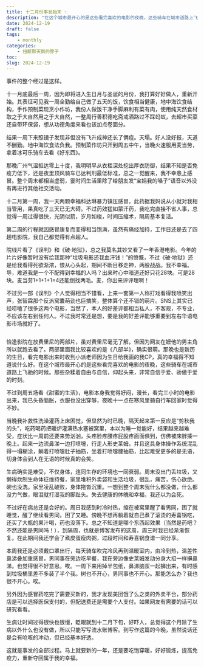 ```yaml
---
title: 十二月份事发始末 ✨
description: "在这个城市最开心的是这些看完喜欢的电影的夜晚，这些骑车在城市道路上飞驰的时候。那些杂糅着自由与自信，仰起头来，非常自信于爱、骄傲于爱的时刻。"
date: 2024-12-19
draft: false
tags: 
    - monthly
categories: 
    - 扭断那天鹅的脖子
toc: 
slug: 2024-12-19
---
```


事件的整个经过是这样。

十一月底最后一周，因为即将进入生日月与圣诞的月份，我打算好好做人，重新开始。其表征可见我一周全勤给自己做了五天的饭，饮食相当健康，地中海饮食结构，手作预制菜现烹小作坊，我份人做饭干净手脚麻利有菜有肉，使用纯天然食材取之于大自然用之于大自然，一整周行善积德吃斋戒酒路过不踩蚂蚁，去超市买菜还自带环保袋，想从功德角度来看也该加点卷面分。

结果一周下来照镜子发现非但没有飞升成神还长了俩痘。天塌。好人没好报，天道不酬勤。地中海饮食法负我。预制菜作坊只开到周五中午，当晚火速服用麦当劳，拿着冰可乐骑车去看《好东西》。

那晚广州气温抵达零上十度，我明明早从衣柜深处挖出厚衣防御，结果不知是否免疫力低下，还是夜里顶风骑车已达判刑最低标准，总之一觉醒来，我不幸患上感冒。整个周末都相当虚弱，霎时间生活里除了给朋友发“宝娟我的嗓子”语音以外没有再进行其他社交活动。

十二月第一周，我一天两颗幸福科达琳暴力镇压感冒，此药据我妈说从小就对我相当管用，果真吃了三天已无大碍。不过药效猛如蒙汗药，我吃完直接不省人事，总觉得一周过得很快，光阴似箭，岁月如梭，时间压缩术，隔周基本复活。

第二周的行程就因感冒康复而变得相当饱满，虽然有痛经加持，工作日还是去了四趟电影院，我自己都觉得有点超人。

院线片看了《误判》和《破·地狱》，总之我莫名其妙又看了一年香港电影。今年的片片好像暂时没有给我那种“垃圾电影还我血汗钱！”的愤慨，不过《破·地狱》还是给我看得死欲渐浓，恨从心头起，期间不断目移走神，两股战战。我不幸福。导，难道我是一个不配得到幸福的人吗？出来时心中暗道还好只花28块。可是28块。麦当劳1+1+1+1=4还能倒找两毛。麦，你出来评评理啊！

不过另一部《误判》个人觉得相当不错看，上来一套第一人称打戏看得我喷笑出声，张智霖那个反派窝囊萌劲也巨搞笑，整体算个还不错的萌片。SNS上其实已经唠嗑了很多这两个电影，当然了，本人的好差评都相当私人，不客观，不专业，不应该左右到任何人。不过我时常还是想，要是我的好差评能够重要到左右华语电影市场就好了。

<img src="https://pub-219f59729cc7474d97beb0f99a13e6bd.r2.dev/picture/2024/12/40292d213a5cd391d09ada9e33cdba03.jpg" alt="" class="float-img35">

恰逢影院在放费里尼的两部片，虽对费里尼毫无了解，但因为网友在嬷他的男主角所以就跑去看了。两部里面我比较喜欢的是《八部半》，确实很萌。那晚也是新历的生日，看完电影出来时收到小派老师因为生日给我画的我CP，真的幸福得不知道说什么好。在这个城市最开心的是这些看完喜欢的电影的夜晚，这些骑车在城市道路上飞驰的时候。那些杂糅着自由与自信，仰起头来，非常自信于爱、骄傲于爱的时刻。

不过到周五场看《甜蜜的生活》，电影本身我觉得好闷，漫长，看完三小时的电影出来，我已头昏脑胀，衣服也没出穿够，夜晚十一点在寒风里骑自行车回家时觉得不妙。

当晚我补救性洗澡灌药上床困觉，但显然为时已晚，隔天起来第一反应是“剪秋我的头”，吃药喝药把暖炉灌满热水塞被窝里，本以为睡一觉能好，结果越来越难受，症状比一周前还要来势汹汹，头疼脸疼腰疼屁股疼面面俱到，仿佛被床胖揍一晚上。起来一边流鼻涕一边打喷嚏，行走人形史莱姆，并且这具身体操作系统混乱得一塌糊涂，躺着打喷嚏肚子抽筋，坐着打喷嚏腰抽筋，比起难受更多的是无语，切身体会到人在无语的时候真的会笑。

生病确实是难受，不仅身体，连同生存的环境也一同衰弱。周末没出门丢垃圾，又懒得炊制生命体征维持餐，家里堆积外卖袋和生活垃圾，很乱，痛苦，伤心欲绝。碗也没洗。家里凌乱破败，身体拖沓沉重。一想到整个周末我什么都没做，什么都没力气做，眼泪就打湿我的脚趾头。失去健康的体魄和幸福，我还以为会死。

不过好在病总还是会好的。周日我感到时冷时热，缩在被窝里醒了看男同，困了就睡觉，醒了继续看男同，困了又睡。傍晚不想再躺着就自己煮了滚烫的寿喜锅吃，还买了大瓶的果汁喝，药也没落下。总之不知道是哪个东西起效果（当然是药吧？不然还能是男同吗！），到隔周，也就是博客发布的这周，周三时我已经渐渐恢复。在此期间我还学会了煮皮蛋瘦肉粥，过段时间和寿喜锅食谱一同分享。

本周我还是必须戴口罩出行，每天骑车吹完冷风再到温暖室内，由冷到热，温差性鼻涕叠加重感冒，男同事在旁边吃早餐，我在旁边像史莱姆发动分身大招一样擤鼻涕。也觉得很不好意思。唉。一周下来用掉半包纸，鼻涕脑浆一起擤出来，有时感到垃圾桶里差不多装了半个我。树也不开心，男同事也不开心。那能怎么办？我也很不开心。唉。

另外因为感冒药吃完了需要买新的，我才发现美团饿了么之类的外卖平台，部分药店是可以选择医保支付的，但配送费还是需要个人支付。如果网友有需要的话可以研究看看。

生病让时间过得很快也很慢，眨眼就到十二月下旬，好吓人，总觉得这个月除了生病以外什么也没有做，所以只能写写流水账博客。到写作这篇的今晚，虽然说话还是会有呛咳的冲动，但已经基本好透。

这就是事发的全部过程。马上就要新的一年，还是要吃饱穿暖，好好锻炼，提高免疫力，重新夺回属于我的幸福。